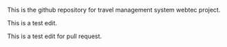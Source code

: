 This is the github repository for travel management system webtec project.


This is a test edit.

This is a test edit for pull request.
